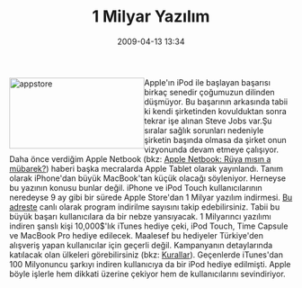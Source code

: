 ﻿---
layout: post
title: 1 Milyar Yaz&#305;l&#305;m
date: 2009-04-13 13:34
comments: true
categories: []
---
<p><img style="border-bottom: 0px; border-left: 0px; display: inline; margin-left: 0px; border-top: 0px; margin-right: 0px; border-right: 0px" title="appstore" border="0" alt="appstore" align="left" src="http://onurbaykal.com.tr/wp-content/uploads/2009/04/appstore3.jpg" width="240" height="126" /> Apple'ın iPod ile başlayan başarısı birkaç senedir çoğumuzun dilinden düşmüyor. Bu başarının arkasında tabii ki kendi şirketinden kovulduktan sonra tekrar işe alınan Steve Jobs var.Şu sıralar sağlık sorunları nedeniyle şirketin başında olmasa da şirket onun vizyonunda devam etmeye çalışıyor. Daha önce verdiğim Apple Netbook (bkz: <a href="http://onurbaykal.com.tr/sirketsel/apple-netbook-rya-misin-a-mbarek" target="_blank">Apple Netbook: Rüya mısın a mübarek?</a>) haberi başka mecralarda Apple Tablet olarak yayınlandı. Tanım olarak iPhone'dan büyük MacBook'tan küçük olacağı söyleniyor. Herneyse bu yazının konusu bunlar değil. iPhone ve iPod Touch kullanıcılarının neredeyse 9 ay gibi bir sürede Apple Store'dan 1 Milyar yazılım indirmesi. <a href="http://www.apple.com/itunes/billion-app-countdown/" target="_blank">Bu adreste</a> canlı olarak program indirilme sayısını takip edebilirsiniz. Tabii bu büyük başarı kullanıcılara da bir nebze yansıyacak. 1 Milyarıncı yazılımı indiren şanslı kişi 10,000$'lık iTunes hediye çeki, iPod Touch, Time Capsule ve MacBook Pro hediye edilecek. Maalesef bu hediyeler Türkiye'den alışveriş yapan kullanıcılar için geçerli değil. Kampanyanın detaylarında katılacak olan ülkeleri görebilirsiniz (bkz: <a href="http://www.apple.com/itunes/billion-app-countdown/rules.html" target="_blank">Kurallar</a>). Geçenlerde iTunes'dan 100 Milyonuncu şarkıyı indiren kullanıcıya da bir iPod hediye edilmişti. Apple böyle işlerle hem dikkati üzerine çekiyor hem de kullanıcılarını sevindiriyor.</p>
